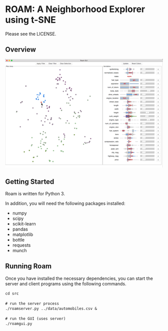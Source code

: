 # ROAM: A Neighborhood Explorer using t-SNE

Please see the LICENSE.

## Overview

![ROAM Screenshot](roam-image.png)

## Getting Started

Roam is written for Python 3.

In addition, you will need the following packages installed:

- numpy
- scipy
- scikit-learn
- pandas
- matplotlib
- bottle
- requests
- munch

## Running Roam 

Once you have installed the necessary dependencies, you can start the server and client programs using the following commands.

    cd src
    
    # run the server process
    ./roamserver.py ../data/automobiles.csv & 
    
    # run the GUI (uses server)
    ./roamgui.py
